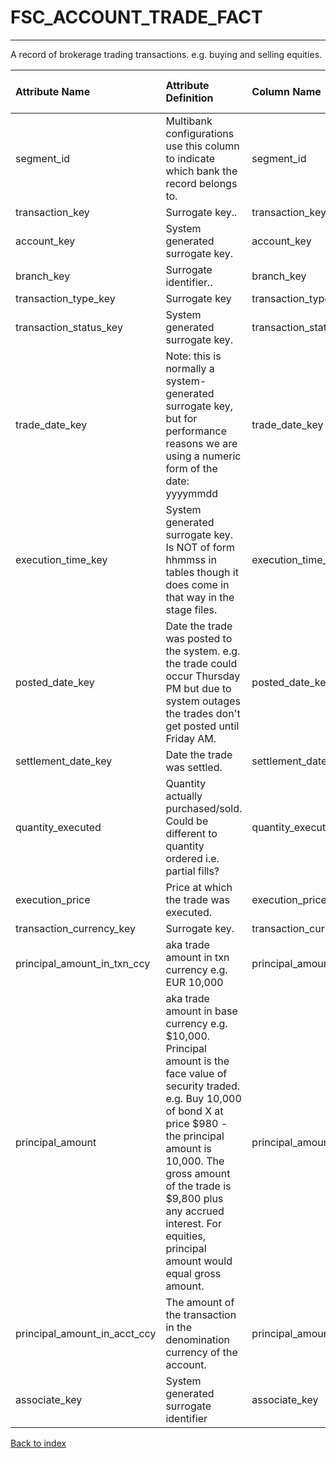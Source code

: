 # FSC_ACCOUNT_TRADE_FACT

---

A record of brokerage trading transactions.  e.g. buying and selling equities.

| Attribute Name               | Attribute Definition                                                                                                                                                                                                                                                                                            | Column Name                  | Column Data Type   | Column Null Option   | Column Is PK   | Column Is FK   |
|:-----------------------------|:----------------------------------------------------------------------------------------------------------------------------------------------------------------------------------------------------------------------------------------------------------------------------------------------------------------|:-----------------------------|:-------------------|:---------------------|:---------------|:---------------|
| segment_id                   | Multibank configurations use this column to indicate which bank the record belongs to.                                                                                                                                                                                                                          | segment_id                   | VARCHAR2(128)      | Not Null             | No             | Yes            |
| transaction_key              | Surrogate key..                                                                                                                                                                                                                                                                                                 | transaction_key              | NUMBER(12)         | Not Null             | No             | Yes            |
| account_key                  | System generated surrogate key.                                                                                                                                                                                                                                                                                 | account_key                  | NUMBER(12)         | Not Null             | No             | Yes            |
| branch_key                   | Surrogate identifier..                                                                                                                                                                                                                                                                                          | branch_key                   | NUMBER(12)         | Not Null             | No             | Yes            |
| transaction_type_key         | Surrogate key                                                                                                                                                                                                                                                                                                   | transaction_type_key         | NUMBER(12)         | Not Null             | No             | Yes            |
| transaction_status_key       | System generated surrogate key.                                                                                                                                                                                                                                                                                 | transaction_status_key       | NUMBER(5)          | Not Null             | No             | Yes            |
| trade_date_key               | Note: this is normally a system-generated surrogate key, but for performance reasons we are using a numeric form of the date: yyyymmdd                                                                                                                                                                          | trade_date_key               | NUMBER(8,0)        | Not Null             | No             | Yes            |
| execution_time_key           | System generated surrogate key.  Is NOT of form hhmmss in tables though it does come in that way in the stage files.                                                                                                                                                                                            | execution_time_key           | NUMBER(6)          | Not Null             | No             | Yes            |
| posted_date_key              | Date the trade was posted to the system.  e.g. the trade could occur Thursday PM but due to system outages the trades don't get posted until Friday AM.                                                                                                                                                         | posted_date_key              | NUMBER(8)          | Not Null             | No             | No             |
| settlement_date_key          | Date the trade was settled.                                                                                                                                                                                                                                                                                     | settlement_date_key          | NUMBER(8,0)        | Not Null             | No             | No             |
| quantity_executed            | Quantity actually purchased/sold.  Could be different to quantity ordered i.e. partial fills?                                                                                                                                                                                                                   | quantity_executed            | NUMBER(15,5)       | Null                 | No             | No             |
| execution_price              | Price at which the trade was executed.                                                                                                                                                                                                                                                                          | execution_price              | NUMBER(10,5)       | Null                 | No             | No             |
| transaction_currency_key     | Surrogate key.                                                                                                                                                                                                                                                                                                  | transaction_currency_key     | NUMBER(5)          | Not Null             | No             | Yes            |
| principal_amount_in_txn_ccy  | aka trade amount in txn currency e.g. EUR 10,000                                                                                                                                                                                                                                                                | principal_amount_in_txn_ccy  | NUMBER(15,5)       | Null                 | No             | No             |
| principal_amount             | aka trade amount in base currency e.g. $10,000.  Principal amount is the face value of security traded.  e.g. Buy 10,000 of bond X at price $980 - the principal amount is 10,000.  The gross amount of the trade is $9,800 plus any accrued interest. For equities, principal amount would equal gross amount. | principal_amount             | NUMBER(15,5)       | Null                 | No             | No             |
| principal_amount_in_acct_ccy | The amount of the transaction in the denomination currency of the account.                                                                                                                                                                                                                                      | principal_amount_in_acct_ccy | NUMBER(15,5)       | Not Null             | No             | No             |
| associate_key                | System generated surrogate identifier                                                                                                                                                                                                                                                                           | associate_key                | NUMBER(12)         | Null                 | No             | Yes            |

[Back to index](./README.md)
